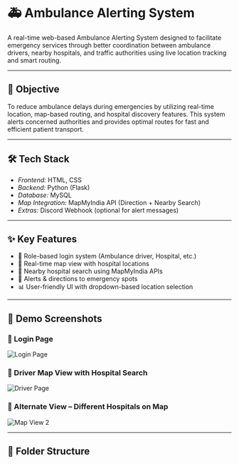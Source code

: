 # 🚑 Ambulance Alerting System

A real-time web-based Ambulance Alerting System designed to facilitate emergency services through better coordination between ambulance drivers, nearby hospitals, and traffic authorities using live location tracking and smart routing.

---

## 🎯 Objective

To reduce ambulance delays during emergencies by utilizing real-time location, map-based routing, and hospital discovery features. This system alerts concerned authorities and provides optimal routes for fast and efficient patient transport.

---

## 🛠 Tech Stack

- *Frontend:* HTML, CSS
- *Backend:* Python (Flask)
- *Database:* MySQL
- *Map Integration:* MapMyIndia API (Direction + Nearby Search)
- *Extras:* Discord Webhook (optional for alert messages)

---

## ✨ Key Features

- 🔐 Role-based login system (Ambulance driver, Hospital, etc.)
- 📍 Real-time map view with hospital locations
- 🏥 Nearby hospital search using MapMyIndia APIs
- 🚨 Alerts & directions to emergency spots
- 📊 User-friendly UI with dropdown-based location selection

---

## 📸 Demo Screenshots

### 🔹 Login Page
![Login Page](screenshots/login.png)

### 🔹 Driver Map View with Hospital Search
![Driver Page](screenshots/map1.png)

### 🔹 Alternate View – Different Hospitals on Map
![Map View 2](screenshots/map2.png)

---

## 📁 Folder Structure
